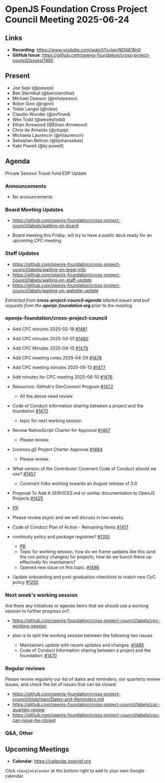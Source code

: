 # OpenJS Foundation Cross Project Council Meeting 2025-06-24

## Links

* **Recording**: https://www.youtube.com/watch?v=kevNDtbEWn0
* **GitHub Issue**: https://github.com/openjs-foundation/cross-project-council/issues/1485

## Present

* Joe Sepi (@joesepi)
* Ben Sternthal (@bensternthal)
* Michael Dawson (@mhdawson)
* Robin Ginn (@rginn)
* Tobie Langel (@tobie)
* Claudio Wunder (@ovflowd)
* Wes Todd (@wesleytodd)
* Ethan Arrowood (@Ethan-Arrowood)
* Chris de Almeida (@ctcpip)
* Michaela Laurencin (@mlaurencin)
* Sebastian Beltran (@bjohansebas)
* Kate Powell (@kj-powell)

## Agenda
Private Session
Travel fund
ESP Update

### Announcements

- No announcements

### Board Meeting Updates

- https://github.com/openjs-foundation/cross-project-council/labels/waiting-on-board

- Board meeting this Friday; will try to have a public deck ready for an upcoming CPC meeting

### Staff Updates

- https://github.com/openjs-foundation/cross-project-council/labels/waiting-on-legal-info
- https://github.com/openjs-foundation/cross-project-council/labels/waiting-on-staff-update
- https://github.com/openjs-foundation/cross-project-council/labels/waiting-on-website-update

_Extracted from **cross-project-council-agenda** labeled issues and pull requests from the **openjs-foundation org** prior to the meeting._

### openjs-foundation/cross-project-council

* Add CPC minutes 2025-02-18 [#1481](https://github.com/openjs-foundation/cross-project-council/pull/1481)

* Add CPC minutes 2025-04-01 [#1480](https://github.com/openjs-foundation/cross-project-council/pull/1480)

* Add CPC Minutes 2025-04-15 [#1479](https://github.com/openjs-foundation/cross-project-council/pull/1479)

* Add CPC meeting notes 2025-04-29 [#1478](https://github.com/openjs-foundation/cross-project-council/pull/1478)

* Add CPC meeting minutes 2025-05-13 [#1477](https://github.com/openjs-foundation/cross-project-council/pull/1477)

* Add minutes for CPC meeting 2025-06-10 [#1476](https://github.com/openjs-foundation/cross-project-council/pull/1476)

* Resources: GitHub's DevConnect Program [#1472](https://github.com/openjs-foundation/cross-project-council/issues/1472)
  * All the above need review  

* Code of Conduct Information sharing between a project and the foundation [#1470](https://github.com/openjs-foundation/cross-project-council/issues/1470)
  * topic for next working session

* Review NativeScript Charter for Approval [#1467](https://github.com/openjs-foundation/cross-project-council/issues/1467)
   * Please review.

* [cosmos.gl] Project Charter Approval
[#1484](https://github.com/openjs-foundation/cross-project-council/issues/1484)
   * Please review.

* What version of the Contributor Covenant Code of Conduct should we use? [#1457](https://github.com/openjs-foundation/cross-project-council/issues/1457)
  * Covenant folks working towards an August release of 3.0

* Proposal To Add A SERVICES.md or similar documentation to OpenJS Projects [#1425](https://github.com/openjs-foundation/cross-project-council/issues/1425)
* [PR](https://github.com/openjs-foundation/cross-project-council/pull/1482)
* Please review async and we will discuss in two weeks. 

* Code of Conduct Plan of Action - Remaining Items [#1417](https://github.com/openjs-foundation/cross-project-council/issues/1417)

* continuity policy and package registries? [#1355](https://github.com/openjs-foundation/cross-project-council/issues/1355)
   * [PR](https://github.com/openjs-foundation/cross-project-council/pull/1483)
   * Topic for working session, how do we frame updates like this (and the coc policy changes) for projects, how do we bunch these up effectively for maintainers?
   * Opened new issue on this topic: [#1486](https://github.com/openjs-foundation/cross-project-council/issues/1486)

* Update onboarding and post-graduation checklists to match new CoC policy [#1255](https://github.com/openjs-foundation/cross-project-council/issues/1255)


### Next week's working session

Are there any initiatives or agenda items that we should use a working session to further progress on?
- https://github.com/openjs-foundation/cross-project-council/labels/cpc-working-session

- plan is to split the working session between the following two issues
    - Maintainers update with recent updates and changes: [#1486](https://github.com/openjs-foundation/cross-project-council/issues/1486)
    - Code of Conduct Information sharing between a project and the foundation: [#1470](https://github.com/openjs-foundation/cross-project-council/issues/1470)

### Regular reviews

Please review regularly our list of dates and reminders, our quarterly review issues, and check the list of issues that can be closed:

- https://github.com/openjs-foundation/cross-project-council/blob/main/Dates-and-Reminders.md
- https://github.com/openjs-foundation/cross-project-council/labels/cpc-quartely-review
- https://github.com/openjs-foundation/cross-project-council/labels/cpc-can-issue-be-closed

### Q&A, Other

## Upcoming Meetings

- **Calendar**: <https://calendar.openjsf.org>

Click `+GoogleCalendar` at the bottom right to add to your own Google calendar.


